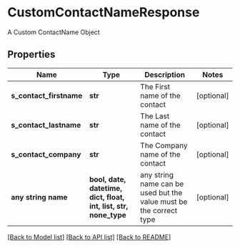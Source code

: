 # CustomContactNameResponse

A Custom ContactName Object

## Properties
Name | Type | Description | Notes
------------ | ------------- | ------------- | -------------
**s_contact_firstname** | **str** | The First name of the contact | [optional] 
**s_contact_lastname** | **str** | The Last name of the contact | [optional] 
**s_contact_company** | **str** | The Company name of the contact | [optional] 
**any string name** | **bool, date, datetime, dict, float, int, list, str, none_type** | any string name can be used but the value must be the correct type | [optional]

[[Back to Model list]](../README.md#documentation-for-models) [[Back to API list]](../README.md#documentation-for-api-endpoints) [[Back to README]](../README.md)


